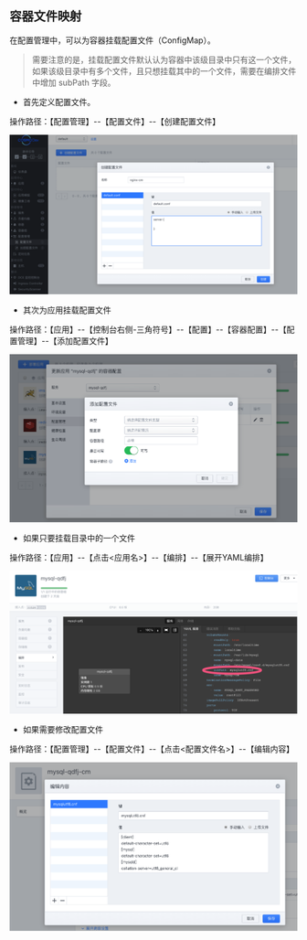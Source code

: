 ## 容器文件映射

在配置管理中，可以为容器挂载配置文件（ConfigMap）。

> 需要注意的是，挂载配置文件默认认为容器中该级目录中只有这一个文件，如果该级目录中有多个文件，且只想挂载其中的一个文件，需要在编排文件中增加 subPath 字段。

* 首先定义配置文件。

操作路径：【配置管理】--【配置文件】--【创建配置文件】

![scene-19](./images/sense-19.png)

* 其次为应用挂载配置文件

操作路径：【应用】--【控制台右侧-三角符号】--【配置】--【容器配置】--【配置管理】--【添加配置文件】

![scene-20](./images/sense-20.png)

* 如果只要挂载目录中的一个文件

操作路径：【应用】--【点击<应用名>】--【编排】--【展开YAML编排】

![scene-21](./images/sense-21.png)

* 如果需要修改配置文件

操作路径：【配置管理】--【配置文件】--【点击<配置文件名>】--【编辑内容】

![scene-22](./images/sense-22.png)
